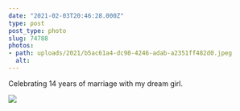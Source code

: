 ```yaml
---
date: "2021-02-03T20:46:28.000Z"
type: post 
post_type: photo
slug: 74788
photos: 
- path: uploads/2021/b5ac61a4-dc98-4246-adab-a2351ff482d0.jpeg
  alt: 
---
```

Celebrating 14 years of marriage with my dream girl. 


![](/uploads/2021/b5ac61a4-dc98-4246-adab-a2351ff482d0.jpeg)
